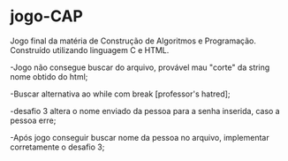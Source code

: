 # jogo-CAP
Jogo final da matéria de Construção de Algoritmos e Programação. Construído utilizando linguagem C e HTML.

-Jogo não consegue buscar do arquivo, provável mau "corte" da string nome obtido do html;

-Buscar alternativa ao while com break [professor's hatred];

-desafio 3 altera o nome enviado da pessoa para a senha inserida, caso a pessoa erre;

-Após jogo conseguir buscar nome da pessoa no arquivo, implementar corretamente o desafio 3;
